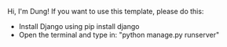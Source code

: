Hi, I'm Dung!
If you want to use this template, please do this:
- Install Django using pip install django
- Open the terminal and type in: "python manage.py runserver"